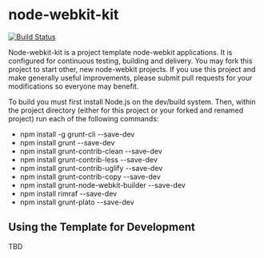 node-webkit-kit 
===============
[![Build Status](https://travis-ci.org/sesteel/node-webkit-kit.png?branch=master)](https://travis-ci.org/sesteel/node-webkit-kit)

Node-webkit-kit is a project template node-webkit applications.  It is
configured for continuous testing, building and delivery.  You may fork 
this project to start other, new node-webkit projects.  If you use this 
project and make generally useful improvements, please submit pull requests 
for your modifications so everyone may benefit.  

To build you must first install Node.js on the dev/build system.  Then, within
the project directory (either for this project or your forked and renamed 
project) run each of the following commands:

 * npm install -g grunt-cli              --save-dev
 * npm install grunt                     --save-dev
 * npm install grunt-contrib-clean       --save-dev
 * npm install grunt-contrib-less        --save-dev
 * npm install grunt-contrib-uglify      --save-dev
 * npm install grunt-contrib-copy        --save-dev
 * npm install grunt-node-webkit-builder --save-dev
 * npm install rimraf                    --save-dev 
 * npm install grunt-plato               --save-dev
 

Using the Template for Development
----------------------------------

TBD
